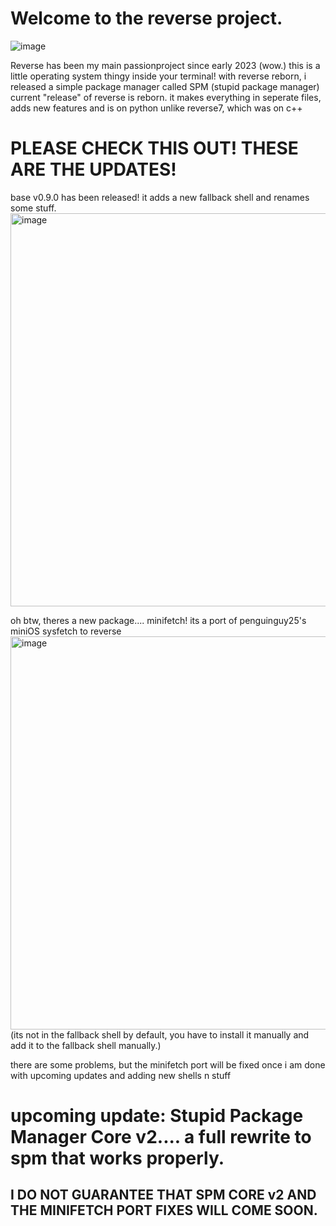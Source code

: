 # Welcome to the reverse project.
![image](https://github.com/StefanTheFork/reverseproject/assets/124001257/4b8e8090-fe32-4c73-8cbc-6ac4ca967171)

Reverse has been my main passionproject since early 2023 (wow.) 
this is a little operating system thingy inside your terminal!
with reverse reborn, i released a simple package manager called SPM (stupid package manager)
current "release" of reverse is reborn. it makes everything in seperate files, adds new features and is on python unlike reverse7, which was on c++

# PLEASE CHECK THIS OUT! THESE ARE THE UPDATES!

base v0.9.0 has been released!
it adds a new fallback shell and renames some stuff.
<img width="992" height="629" alt="image" src="https://github.com/user-attachments/assets/1394f510-dd96-44df-a9b8-2faed1e0bf87" />

oh btw, theres a new package....
minifetch! its a port of penguinguy25's miniOS sysfetch to reverse
<img width="992" height="629" alt="image" src="https://github.com/user-attachments/assets/c87a8afd-ad37-4ea5-a348-a4a16602e039" />
(its not in the fallback shell by default, you have to install it manually and add it to the fallback shell manually.)

there are some problems, but the minifetch port will be fixed once i am done with upcoming updates and adding new shells n stuff


# upcoming update: Stupid Package Manager Core v2.... a full rewrite to spm that works properly.



## I DO NOT GUARANTEE THAT SPM CORE v2 AND THE MINIFETCH PORT FIXES WILL COME SOON. 
